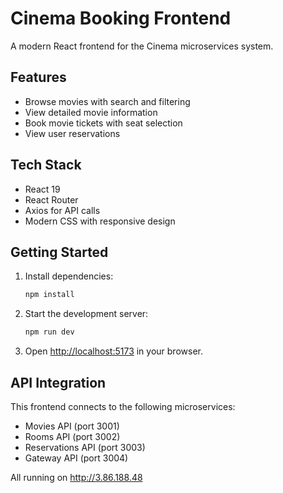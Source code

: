# Cinema Booking Frontend

A modern React frontend for the Cinema microservices system.

## Features

- Browse movies with search and filtering
- View detailed movie information
- Book movie tickets with seat selection
- View user reservations

## Tech Stack

- React 19
- React Router
- Axios for API calls
- Modern CSS with responsive design

## Getting Started

1. Install dependencies:
   ```bash
   npm install
   ```

2. Start the development server:
   ```bash
   npm run dev
   ```

3. Open [http://localhost:5173](http://localhost:5173) in your browser.

## API Integration

This frontend connects to the following microservices:
- Movies API (port 3001)
- Rooms API (port 3002)
- Reservations API (port 3003)
- Gateway API (port 3004)

All running on http://3.86.188.48
